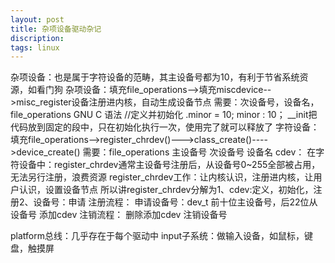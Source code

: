 ```yaml
---
layout: post
title: 杂项设备驱动杂记
discription: 
tags: linux
---
```



杂项设备：也是属于字符设备的范畴，其主设备号都为10，有利于节省系统资源，如看门狗
	杂项设备：填充file_operations-->填充miscdevice-->misc_register设备注册进内核，自动生成设备节点
		需要：次设备号，设备名，file_operations
			GNU C 语法
			//定义并初始化
			.minor = 10;
			minor : 10；
			__init把代码放到固定的段中，只在初始化执行一次，使用完了就可以释放了
	字符设备：填充file_operations——>register_chrdev()--->class_create()---->device_create()
		需要：file_operations 主设备号 次设备号 设备名
cdev：
	在字符设备中：register_chrdev通常主设备号注册后，从设备号0~255全部被占用，无法另行注册，浪费资源
		register_chrdev工作：让内核认识，注册进内核，让用户认识，设置设备节点
	所以讲register_chrdev分解为1、cdev:定义，初始化，注册2、设备号：申请
		注册流程：
			申请设备号：dev_t 前十位主设备号，后22位从设备号
			添加cdev
		注销流程：
			删除添加cdev
			注销设备号
	
platform总线：几乎存在于每个驱动中
input子系统：做输入设备，如鼠标，键盘，触摸屏



















